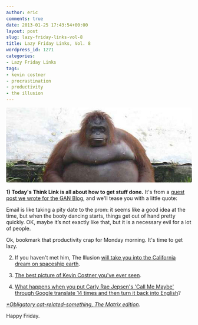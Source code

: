 ```yaml
---
author: eric
comments: true
date: 2013-01-25 17:43:54+00:00
layout: post
slug: lazy-friday-links-vol-8
title: Lazy Friday Links, Vol. 8
wordpress_id: 1271
categories:
- Lazy Friday Links
tags:
- kevin costner
- procrastination
- productivity
- the illusion
---
```


<img src="/images/blog/2013/01/lazy-chimp.jpg" style="border-radius: 3px;">

**1) Today's Think Link is all about how to get stuff done.** It's from a [guest post we wrote for the GAN Blog](http://gan.co/blog/proven-methods/a-day-in-the-life-of-a-program-manager-how-we-get-things-done-at-the-iron-yard), and we'll tease you with a little quote: 

<!-- more -->

> 
Email is like taking a pity date to the prom: it seems like a good idea at the time, but when the booty dancing starts, things get out of hand pretty quickly. OK, maybe it’s not exactly like that, but it is a necessary evil for a lot of people.

Ok, bookmark that productivity crap for Monday morning. It's time to get lazy. 

2) If you haven't met him, The Illusion [will take you into the California dream on spaceship earth](http://www.youtube.com/watch?v=UyGFeZ_kaQQ). 

3) [The best picture of Kevin Costner you've ever seen](http://images.fastcompany.com/upload/kevin-costner-20050817-63024.jpg).

4) [What happens when you put Carly Rae Jepsen's 'Call Me Maybe' through Google translate 14 times and then turn it back into English](http://www.youtube.com/watch?feature=player_embedded&v=vMTKEDl-hco)?

_[*Obligatory cat-related-something, The Matrix edition](http://www.acc.umu.se/~zqad/cats/1162365292-1162261448589.jpg)._

Happy Friday.
